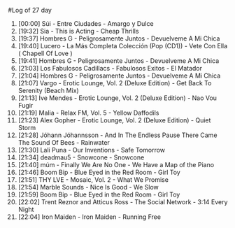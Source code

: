#Log of 27 day

1. [00:00] Súi - Entre Ciudades - Amargo y Dulce
1. [19:32] Sia - This is Acting - Cheap Thrills
1. [19:37] Hombres G - Peligrosamente Juntos - Devuelveme A Mi Chica
1. [19:40] Lucero - La Más Completa Colección (Pop (CD1)) - Vete Con Ella ( Chapell Of Love )
1. [19:41] Hombres G - Peligrosamente Juntos - Devuelveme A Mi Chica
1. [21:03] Los Fabulosos Cadillacs - Fabulosos Exitos - El Matador
1. [21:04] Hombres G - Peligrosamente Juntos - Devuelveme A Mi Chica
1. [21:07] Vargo - Erotic Lounge, Vol. 2 (Deluxe Edition) - Get Back To Serenity (Beach Mix)
1. [21:13] Ive Mendes - Erotic Lounge, Vol. 2 (Deluxe Edition) - Nao Vou Fugir
1. [21:19] Malia - Relax FM, Vol. 5 - Yellow Daffodils
1. [21:23] Alex Gopher - Erotic Lounge, Vol. 2 (Deluxe Edition) - Quiet Storm
1. [21:28] Jóhann Jóhannsson - And In The Endless Pause There Came The Sound Of Bees - Rainwater
1. [21:30] Lali Puna - Our Inventions - Safe Tomorrow
1. [21:34] deadmau5 - Snowcone - Snowcone
1. [21:40] múm - Finally We Are No One - We Have a Map of the Piano
1. [21:46] Boom Bip - Blue Eyed in the Red Room - Girl Toy
1. [21:51] THY LVE - Mosaic, Vol. 2 - What We Promise
1. [21:54] Marble Sounds - Nice Is Good - We Slow
1. [21:59] Boom Bip - Blue Eyed in the Red Room - Girl Toy
1. [22:02] Trent Reznor and Atticus Ross - The Social Network - 3:14 Every Night
1. [22:04] Iron Maiden - Iron Maiden - Running Free
